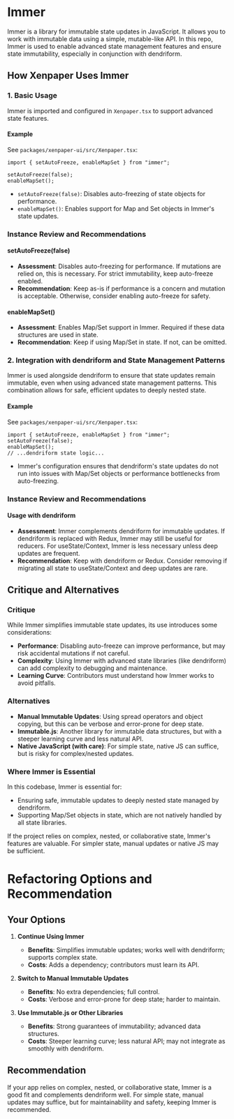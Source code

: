 # Immer

Immer is a library for immutable state updates in JavaScript. It allows you to work with immutable data using a simple, mutable-like API. In this repo, Immer is used to enable advanced state management features and ensure state immutability, especially in conjunction with dendriform.

## How Xenpaper Uses Immer

### 1. Basic Usage

Immer is imported and configured in `Xenpaper.tsx` to support advanced state features.

#### Example

See `packages/xenpaper-ui/src/Xenpaper.tsx`:

```tsx
import { setAutoFreeze, enableMapSet } from "immer";

setAutoFreeze(false);
enableMapSet();
```

- `setAutoFreeze(false)`: Disables auto-freezing of state objects for performance.
- `enableMapSet()`: Enables support for Map and Set objects in Immer's state updates.

### Instance Review and Recommendations

#### setAutoFreeze(false)
- **Assessment**: Disables auto-freezing for performance. If mutations are relied on, this is necessary. For strict immutability, keep auto-freeze enabled.
- **Recommendation**: Keep as-is if performance is a concern and mutation is acceptable. Otherwise, consider enabling auto-freeze for safety.

#### enableMapSet()
- **Assessment**: Enables Map/Set support in Immer. Required if these data structures are used in state.
- **Recommendation**: Keep if using Map/Set in state. If not, can be omitted.

### 2. Integration with dendriform and State Management Patterns

Immer is used alongside dendriform to ensure that state updates remain immutable, even when using advanced state management patterns. This combination allows for safe, efficient updates to deeply nested state.

#### Example

See `packages/xenpaper-ui/src/Xenpaper.tsx`:

```tsx
import { setAutoFreeze, enableMapSet } from "immer";
setAutoFreeze(false);
enableMapSet();
// ...dendriform state logic...
```

- Immer's configuration ensures that dendriform's state updates do not run into issues with Map/Set objects or performance bottlenecks from auto-freezing.

### Instance Review and Recommendations

#### Usage with dendriform
- **Assessment**: Immer complements dendriform for immutable updates. If dendriform is replaced with Redux, Immer may still be useful for reducers. For useState/Context, Immer is less necessary unless deep updates are frequent.
- **Recommendation**: Keep with dendriform or Redux. Consider removing if migrating all state to useState/Context and deep updates are rare.

## Critique and Alternatives

### Critique

While Immer simplifies immutable state updates, its use introduces some considerations:

- **Performance**: Disabling auto-freeze can improve performance, but may risk accidental mutations if not careful.
- **Complexity**: Using Immer with advanced state libraries (like dendriform) can add complexity to debugging and maintenance.
- **Learning Curve**: Contributors must understand how Immer works to avoid pitfalls.

### Alternatives

- **Manual Immutable Updates**: Using spread operators and object copying, but this can be verbose and error-prone for deep state.
- **Immutable.js**: Another library for immutable data structures, but with a steeper learning curve and less natural API.
- **Native JavaScript (with care)**: For simple state, native JS can suffice, but is risky for complex/nested updates.

### Where Immer is Essential

In this codebase, Immer is essential for:

- Ensuring safe, immutable updates to deeply nested state managed by dendriform.
- Supporting Map/Set objects in state, which are not natively handled by all state libraries.

If the project relies on complex, nested, or collaborative state, Immer's features are valuable. For simpler state, manual updates or native JS may be sufficient.

# Refactoring Options and Recommendation

## Your Options

1. **Continue Using Immer**
   - **Benefits**: Simplifies immutable updates; works well with dendriform; supports complex state.
   - **Costs**: Adds a dependency; contributors must learn its API.

2. **Switch to Manual Immutable Updates**
   - **Benefits**: No extra dependencies; full control.
   - **Costs**: Verbose and error-prone for deep state; harder to maintain.

3. **Use Immutable.js or Other Libraries**
   - **Benefits**: Strong guarantees of immutability; advanced data structures.
   - **Costs**: Steeper learning curve; less natural API; may not integrate as smoothly with dendriform.

## Recommendation

If your app relies on complex, nested, or collaborative state, Immer is a good fit and complements dendriform well. For simple state, manual updates may suffice, but for maintainability and safety, keeping Immer is recommended.
